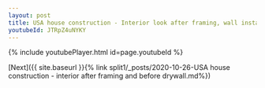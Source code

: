 ```yaml
---
layout: post
title: USA house construction - Interior look after framing, wall install whatsapp status
youtubeId: JTRpZ4uNYKY
---
```


{% include youtubePlayer.html id=page.youtubeId %}

[Next]({{ site.baseurl }}{% link split1/_posts/2020-10-26-USA house construction - interior after framing and before drywall.md%})
